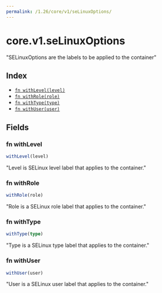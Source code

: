 ```yaml
---
permalink: /1.26/core/v1/seLinuxOptions/
---
```


# core.v1.seLinuxOptions

"SELinuxOptions are the labels to be applied to the container"

## Index

* [`fn withLevel(level)`](#fn-withlevel)
* [`fn withRole(role)`](#fn-withrole)
* [`fn withType(type)`](#fn-withtype)
* [`fn withUser(user)`](#fn-withuser)

## Fields

### fn withLevel

```ts
withLevel(level)
```

"Level is SELinux level label that applies to the container."

### fn withRole

```ts
withRole(role)
```

"Role is a SELinux role label that applies to the container."

### fn withType

```ts
withType(type)
```

"Type is a SELinux type label that applies to the container."

### fn withUser

```ts
withUser(user)
```

"User is a SELinux user label that applies to the container."